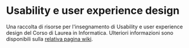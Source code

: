 # Usability e user experience design

Una raccolta di risorse per l'insegnamento di Usability e user experience design del
Corso di Laurea in Informatica. Ulteriori informazioni sono disponibili sulla
[relativa pagina
wiki](https://csunibo.github.io/wiki/raccolte-di-risorse/index.html).
